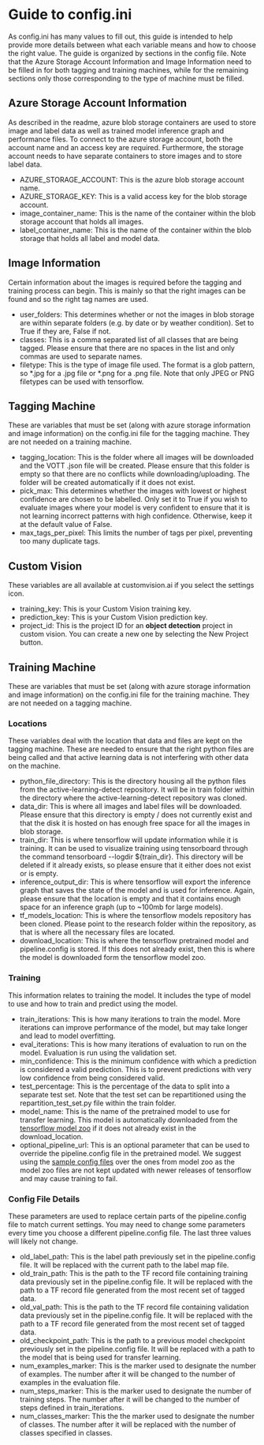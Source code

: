 # Guide to config.ini
As config.ini has many values to fill out, this guide is intended to help provide more details between what each variable means and how to choose the right value. The guide is organized by sections in the config file. Note that the Azure Storage Account Information and Image Information need to be filled in for both tagging and training machines, while for the remaining sections only those corresponding to the type of machine must be filled.
## Azure Storage Account Information
As described in the readme, azure blob storage containers are used to store image and label data as well as trained model inference graph and performance files. To connect to the azure storage account, both the account name and an access key are required. Furthermore, the storage account needs to have separate containers to store images and to store label data.
- AZURE_STORAGE_ACCOUNT:
This is the azure blob storage account name.
- AZURE_STORAGE_KEY:
This is a valid access key for the blob storage account.
- image_container_name:
This is the name of the container within the blob storage account that holds all images.
- label_container_name:
This is the name of the container within the blob storage that holds all label and model data.
## Image Information
Certain information about the images is required before the tagging and training process can begin. This is mainly so that the right images can be found and so the right tag names are used.
- user_folders:
This determines whether or not the images in blob storage are within separate folders (e.g. by date or by weather condition). Set to True if they are, False if not.
- classes:
This is a comma separated list of all classes that are being tagged. Please ensure that there are no spaces in the list and only commas are used to separate names.
- filetype:
This is the type of image file used. The format is a glob pattern, so *.jpg for a .jpg file or *.png for a .png file. Note that only JPEG or PNG filetypes can be used with tensorflow.
## Tagging Machine
These are variables that must be set (along with azure storage information and image information) on the config.ini file for the tagging machine. They are not needed on a training machine.
- tagging_location:
This is the folder where all images will be downloaded and the VOTT .json file will be created. Please ensure that this folder is empty so that there are no conflicts while downloading/uploading. The folder will be created automatically if it does not exist.
- pick_max:
This determines whether the images with lowest or highest confidence are chosen to be labelled. Only set it to True if you wish to evaluate images where your model is very confident to ensure that it is not learning incorrect patterns with high confidence. Otherwise, keep it at the default value of False.
- max_tags_per_pixel:
This limits the number of tags per pixel, preventing too many duplicate tags.
## Custom Vision
These variables are all available at customvision.ai if you select the settings icon.
- training_key:
This is your Custom Vision training key.
- prediction_key:
This is your Custom Vision prediction key.
- project_id:
This is the project ID for an **object detection** project in custom vision. You can create a new one by selecting the New Project button.
## Training Machine
These are variables that must be set (along with azure storage information and image information) on the config.ini file for the training machine. They are not needed on a tagging machine.
### Locations
These variables deal with the location that data and files are kept on the tagging machine. These are needed to ensure that the right python files are being called and that active learning data is not interfering with other data on the machine.
- python_file_directory:
This is the directory housing all the python files from the active-learning-detect repository. It will be in train folder within the directory where the active-learning-detect repository was cloned.
- data_dir:
This is where all images and label files will be downloaded. Please ensure that this directory is empty / does not currently exist and that the disk it is hosted on has enough free space for all the images in blob storage.
- train_dir:
This is where tensorflow will update information while it is training. It can be used to visualize training using tensorboard through the command tensorboard --logdir ${train_dir}. This directory will be deleted if it already exists, so please ensure that it either does not exist or is empty.
- inference_output_dir:
This is where tensorflow will export the inference graph that saves the state of the model and is used for inference. Again, please ensure that the location is empty and that it contains enough space for an inference graph (up to ~100mb for large models).
- tf_models_location:
This is where the tensorflow models repository has been cloned. Please point to the research folder within the repository, as that is where all the necessary files are located.
- download_location:
This is where the tensorflow pretrained model and pipeline.config is stored. If this does not already exist, then this is where the model is downloaded form the tensorflow model zoo.
### Training
This information relates to training the model. It includes the type of model to use and how to train and predict using the model.
- train_iterations:
This is how many iterations to train the model. More iterations can improve performance of the model, but may take longer and lead to model overfitting.
- eval_iterations:
This is how many iterations of evaluation to run on the model. Evaluation is run using the validation set.
- min_confidence:
This is the minimum confidence with which a prediction is considered a valid prediction. This is to prevent predictions with very low confidence from being considered valid.
- test_percentage:
This is the percentage of the data to split into a separate test set. Note that the test set can be repartitioned using the repartition_test_set.py file within the train folder.
- model_name:
This is the name of the pretrained model to use for transfer learning. This model is automatically downloaded from the [tensorflow model zoo](https://github.com/tensorflow/models/blob/master/research/object_detection/g3doc/detection_model_zoo.md) if it does not already exist in the download_location.
- optional_pipeline_url:
This is an optional parameter that can be used to override the pipeline.config file in the pretrained model. We suggest using the [sample config files](https://github.com/tensorflow/models/tree/master/research/object_detection/samples/configs) over the ones from model zoo as the model zoo files are not kept updated with newer releases of tensorflow and may cause training to fail.
### Config File Details
These parameters are used to replace certain parts of the pipeline.config file to match current settings. You may need to change some parameters every time you choose a different pipeline.config file. The last three values will likely not change.
- old_label_path:
This is the label path previously set in the pipeline.config file. It will be replaced with the current path to the label map file.
- old_train_path:
This is the path to the TF record file containing training data previously set in the pipeline.config file. It will be replaced with the path to a TF record file generated from the most recent set of tagged data.
- old_val_path:
This is the path to the TF record file containing validation data previously set in the pipeline.config file. It will be replaced with the path to a TF record file generated from the most recent set of tagged data.
- old_checkpoint_path:
This is the path to a previous model checkpoint previously set in the pipeline.config file. It will be replaced with a path to the model that is being used for transfer learning.
- num_examples_marker:
This is the marker used to designate the number of examples. The number after it will be changed to the number of examples in the evaluation file.
- num_steps_marker:
This is the marker used to designate the number of training steps. The number after it will be changed to the number of steps defined in train_iterations.
- num_classes_marker:
This the the marker used to designate the number of classes. The number after it will be replaced with the number of classes specified in classes.
